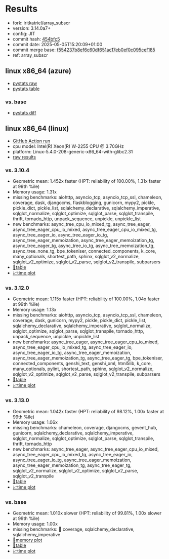 # Results

- fork: iritkatriel/array_subscr
- version: 3.14.0a7+
- config: JIT
- commit hash: [454bfc5](https://github.com/iritkatriel/cpython/commit/454bfc5)
- commit date: 2025-05-05T15:20:09+01:00
- commit merge base: [f554237b8ef6c60df651ac17eb0ef0c095cef185](https://github.com/python/cpython/commit/f554237b8ef6c60df651ac17eb0ef0c095cef185)
- ref: array_subscr

## linux x86_64 (azure)

- [pystats raw](bm-20250505-azure-x86_64-iritkatriel-array_subscr-3.14.0a7%2B-454bfc5-pystats.json)
- [pystats table](bm-20250505-azure-x86_64-iritkatriel-array_subscr-3.14.0a7%2B-454bfc5-pystats.md)

### vs. base

- [pystats diff](bm-20250505-azure-x86_64-iritkatriel-array_subscr-3.14.0a7%2B-454bfc5-pystats-vs-base.md)

## linux x86_64 (linux)

- [GitHub Action run](https://github.com/faster-cpython/benchmarking/actions/runs/14852529273)
- cpu model: Intel(R) Xeon(R) W-2255 CPU @ 3.70GHz
- platform: Linux-5.4.0-208-generic-x86_64-with-glibc2.31
- [raw results](bm-20250505-linux-x86_64-iritkatriel-array_subscr-3.14.0a7%2B-454bfc5.json)

### vs. 3.10.4

- Geometric mean: 1.452x faster (HPT: reliability of 100.00%, 1.31x faster at 99th %ile)
- Memory usage: 1.31x
- missing benchmarks: aiohttp, asyncio_tcp, asyncio_tcp_ssl, chameleon, coverage, dask, djangocms, flaskblogging, gunicorn, mypy2, pickle, pickle_dict, pickle_list, sqlalchemy_declarative, sqlalchemy_imperative, sqlglot_normalize, sqlglot_optimize, sqlglot_parse, sqlglot_transpile, thrift, tornado_http, unpack_sequence, unpickle, unpickle_list
- new benchmarks: async_tree_cpu_io_mixed_tg, async_tree_eager, async_tree_eager_cpu_io_mixed, async_tree_eager_cpu_io_mixed_tg, async_tree_eager_io, async_tree_eager_io_tg, async_tree_eager_memoization, async_tree_eager_memoization_tg, async_tree_eager_tg, async_tree_io_tg, async_tree_memoization_tg, async_tree_none_tg, bpe_tokeniser, connected_components, k_core, many_optionals, shortest_path, sphinx, sqlglot_v2_normalize, sqlglot_v2_optimize, sqlglot_v2_parse, sqlglot_v2_transpile, subparsers
- [📄table](bm-20250505-linux-x86_64-iritkatriel-array_subscr-3.14.0a7%2B-454bfc5-vs-3.10.4.md)
- [📈time plot](bm-20250505-linux-x86_64-iritkatriel-array_subscr-3.14.0a7%2B-454bfc5-vs-3.10.4.svg)

### vs. 3.12.0

- Geometric mean: 1.115x faster (HPT: reliability of 100.00%, 1.04x faster at 99th %ile)
- Memory usage: 1.13x
- missing benchmarks: aiohttp, asyncio_tcp, asyncio_tcp_ssl, chameleon, coverage, dask, gunicorn, mypy2, pickle, pickle_dict, pickle_list, sqlalchemy_declarative, sqlalchemy_imperative, sqlglot_normalize, sqlglot_optimize, sqlglot_parse, sqlglot_transpile, tornado_http, unpack_sequence, unpickle, unpickle_list
- new benchmarks: async_tree_eager, async_tree_eager_cpu_io_mixed, async_tree_eager_cpu_io_mixed_tg, async_tree_eager_io, async_tree_eager_io_tg, async_tree_eager_memoization, async_tree_eager_memoization_tg, async_tree_eager_tg, bpe_tokeniser, connected_components, genshi_text, genshi_xml, html5lib, k_core, many_optionals, pylint, shortest_path, sphinx, sqlglot_v2_normalize, sqlglot_v2_optimize, sqlglot_v2_parse, sqlglot_v2_transpile, subparsers
- [📄table](bm-20250505-linux-x86_64-iritkatriel-array_subscr-3.14.0a7%2B-454bfc5-vs-3.12.0.md)
- [📈time plot](bm-20250505-linux-x86_64-iritkatriel-array_subscr-3.14.0a7%2B-454bfc5-vs-3.12.0.svg)

### vs. 3.13.0

- Geometric mean: 1.042x faster (HPT: reliability of 98.12%, 1.00x faster at 99th %ile)
- Memory usage: 1.06x
- missing benchmarks: chameleon, coverage, djangocms, gevent_hub, gunicorn, sqlalchemy_declarative, sqlalchemy_imperative, sqlglot_normalize, sqlglot_optimize, sqlglot_parse, sqlglot_transpile, thrift, tornado_http
- new benchmarks: async_tree_eager, async_tree_eager_cpu_io_mixed, async_tree_eager_cpu_io_mixed_tg, async_tree_eager_io, async_tree_eager_io_tg, async_tree_eager_memoization, async_tree_eager_memoization_tg, async_tree_eager_tg, sqlglot_v2_normalize, sqlglot_v2_optimize, sqlglot_v2_parse, sqlglot_v2_transpile
- [📄table](bm-20250505-linux-x86_64-iritkatriel-array_subscr-3.14.0a7%2B-454bfc5-vs-3.13.0.md)
- [📈time plot](bm-20250505-linux-x86_64-iritkatriel-array_subscr-3.14.0a7%2B-454bfc5-vs-3.13.0.svg)

### vs. base

- Geometric mean: 1.010x slower (HPT: reliability of 99.81%, 1.00x slower at 99th %ile)
- Memory usage: 1.00x
- missing benchmarks: 🔴 coverage, sqlalchemy_declarative, sqlalchemy_imperative
- [🧠memory plot](bm-20250505-linux-x86_64-iritkatriel-array_subscr-3.14.0a7%2B-454bfc5-vs-base-mem.svg)
- [📄table](bm-20250505-linux-x86_64-iritkatriel-array_subscr-3.14.0a7%2B-454bfc5-vs-base.md)
- [📈time plot](bm-20250505-linux-x86_64-iritkatriel-array_subscr-3.14.0a7%2B-454bfc5-vs-base.svg)

